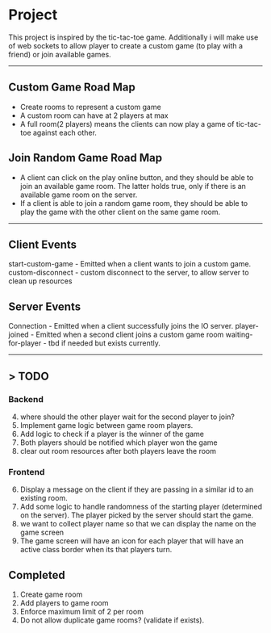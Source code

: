 # Project 

This project is inspired by the tic-tac-toe game.
Additionally i will make use of web sockets to allow player to create a custom game (to play with a friend) or join available games. 

--- 

## Custom Game Road Map
- Create rooms to represent a custom game
- A custom room can have at 2 players at max 
- A full room(2 players) means the clients can now play a game of tic-tac-toe against each other.


## Join Random Game Road Map
- A client can click on the play online button, and they should be able to join an available game room. The latter holds true, only if there is an available game room on the server. 
- If a client is able to join a random game room, they should be able to play the game with the other client on the same game room. 

--- 


## Client Events

start-custom-game - Emitted when a client wants to join a custom game.
custom-disconnect - custom disconnect to the server, to allow server to clean up resources
 

## Server Events
Connection - Emitted when a client successfully joins the IO server.
player-joined - Emitted when a second client joins a custom game room
waiting-for-player - tbd if needed but exists currently.

--- 

## > TODO

### Backend
4. where should the other player wait for the second player to join?
1. Implement game logic between game room players. 
2. Add logic to check if a player is the winner of the game 
3. Both players should be notified which player won the game 
5. clear out room resources after both players leave the room

### Frontend
6. Display a message on the client if they are passing in a similar id to an existing room. 
7. Add some logic to handle randomness of the starting player (determined on the server). The player picked by the server should start the game. 
8. we want to collect player name so that we can display the name on the game screen
9. The game screen will have an icon for each player that will have an active class border when its that players turn. 


## Completed 
1. Create game room 
2. Add players to game room 
3. Enforce maximum limit of 2 per room
4. Do not allow duplicate game rooms? (validate if exists). 

